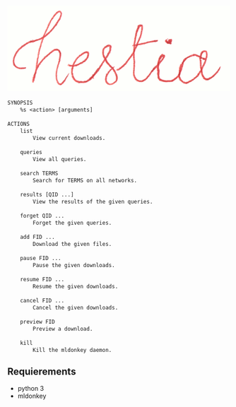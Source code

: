 ![logo](https://github.com/baskerville/hestia/raw/master/logo/hestia_logo.png)


    SYNOPSIS
        %s <action> [arguments]

    ACTIONS 
        list
            View current downloads.

        queries
            View all queries.

        search TERMS
            Search for TERMS on all networks.

        results [QID ...]
            View the results of the given queries.

        forget QID ...
            Forget the given queries.

        add FID ...
            Download the given files.

        pause FID ...
            Pause the given downloads.

        resume FID ...
            Resume the given downloads.

        cancel FID ...
            Cancel the given downloads.

        preview FID
            Preview a download. 

        kill
            Kill the mldonkey daemon.

## Requierements

- python 3
- mldonkey

